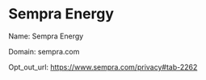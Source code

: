 # Sempra Energy

Name: Sempra Energy

Domain: sempra.com

Opt_out_url: https://www.sempra.com/privacy#tab-2262
